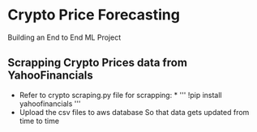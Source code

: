 # Crypto Price Forecasting
Building an End to End ML Project
## Scrapping Crypto Prices data from YahooFinancials
   * Refer to crypto scraping.py file for scrapping:
      * 
        '''
        !pip install yahoofinancials
        '''
   * Upload the csv files to aws database
      So that data gets updated from time to time
      

